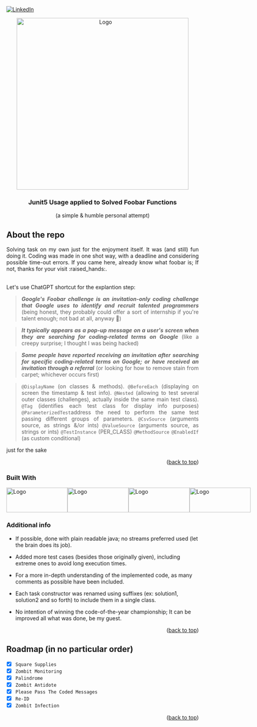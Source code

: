 [![LinkedIn][linkedin-shield]][linkedin-url]

<!-- PROJECT LOGO -->
<div align="center">
  <a align="center">
    <img src="https://user-images.githubusercontent.com/53323058/273491246-3129bbb6-670a-49dc-a43c-87937bca67a2.png" alt="Logo" width="450">
  </a>
  <h3 align="center">Junit5 Usage applied to Solved Foobar Functions</h3>
  <p align="center">
     (a simple & humble personal attempt)
  </p>
</div>

<!-- ABOUT THE REPO -->
## About the repo

<div align="justify">
Solving task on my own just for the enjoyment itself. It was (and still) fun doing it. Coding was made in one shot way, with a deadline and considering possible time-out errors. If you came here, already know what foobar is; If not, thanks for your visit :raised_hands:. <br /> <br />

  Let's use ChatGPT shortcut for the explantion step: 
  
> **_Google's Foobar challenge is an invitation-only coding challenge that Google uses to identify and recruit talented programmers_** (being honest, they probably could offer a sort of internship if you're talent enough; not bad at all, anyway :muscle:)

> **_It typically appears as a pop-up message on a user's screen when they are searching for coding-related terms on Google_** (like a creepy surprise; I thought I was being hacked)

> **_Some people have reported receiving an invitation after searching for specific coding-related terms on Google; or have received an invitation through a referral_** (or looking for how to remove stain from carpet; whichever occurs first)

> `@DisplayName` (on classes & methods).
> `@BeforeEach` (displaying on screen the timestamp & test info).
> `@Nested` (allowing to test several outer classes (challenges), actually inside the same main test class).
> `@Tag` (identifies each test class for display info purposes)
> `@ParameterizedTest`address the need to perform the same test passing different groups of parameters.
> `@CsvSource` (arguments source, as strings &/or ints)
> `@ValueSource` (arguments source, as strings or ints)
> `@TestInstance` (PER_CLASS)
> `@MethodSource`
> `@EnabledIf` (as custom conditional)
          
just for the sake
</div>

<p align="right">(<a href="#readme-top">back to top</a>)</p>

### Built With

<div style="display: flex; flex-direction: row; align=center">
  <a href="https://www.java.com/en/">
    <img class="img"src="https://user-images.githubusercontent.com/53323058/273763700-87da1703-8aaa-473a-82a7-595478683383.png" alt="Logo" width="160" height="65"/>
  </a>
  <a href="https://junit.org/junit5/">
    <img class="img"src="https://user-images.githubusercontent.com/53323058/273760886-5dd75127-437e-478e-9cae-3d28e3d89149.png" alt="Logo" width="160" height="65"/>
  </a>
  <a href="https://maven.apache.org/">
    <img class="img"src="https://user-images.githubusercontent.com/53323058/230741096-33c1b8ab-1ec8-4364-b877-09aaa7df0fcd.png" alt="Logo" width="160" height="65"/>
  </a> 
  <a href="https://netbeans.apache.org/">
    <img class="img"src="https://user-images.githubusercontent.com/53323058/273762946-9cd1d557-5ac2-4dd4-898f-9e0e369ecd72.png" alt="Logo" width="160" height="65"/>
  </a>
</div>

### Additional info

* If possible, done with plain readable java; no streams preferred used (let the brain does its job).

* Added more test cases (besides those originally given), including extreme ones to avoid long execution times.

* For a more in-depth understanding of the implemented code, as many comments as possible have been included.

* Each task constructor was renamed using suffixes (ex: solution1, solution2 and so forth) to include them in a single class.

* No intention of winning the code-of-the-year championship; It can be improved all what was done, be my guest.
 
</div>

<p align="right">(<a href="#readme-top">back to top</a>)</p>

<!-- ROADMAP -->
## Roadmap (in no particular order)

- [x] `Square Supplies`
- [x] `Zombit Monitoring`
- [x] `Palindrome`
- [x] `Zombit Antidote`
- [x] `Please Pass The Coded Messages`
- [x] `Re-ID`
- [x] `Zombit Infection`

<p align="right">(<a href="#readme-top">back to top</a>)</p>

<!-- MARKDOWN LINKS & IMAGES -->
<!-- https://www.markdownguide.org/basic-syntax/#reference-style-links -->
[linkedin-shield]: https://user-images.githubusercontent.com/53323058/230575198-fa1acbf4-8f82-4d8e-b245-3979276bc240.png
[linkedin-url]: https://linkedin.com/in/
 
